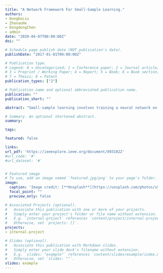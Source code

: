 ```yaml
---
title: "A Network Framework For Small-Sample Learning."
authors:
- DongboLiu
- ZhenanHe
- DongdongChen
- admin
date: "2020-04-07T00:00:00Z"
doi: ""

# Schedule page publish date (NOT publication's date).
publishDate: "2017-01-01T00:00:00Z"

# Publication type.
# Legend: 0 = Uncategorized; 1 = Conference paper; 2 = Journal article;
# 3 = Preprint / Working Paper; 4 = Report; 5 = Book; 6 = Book section;
# 7 = Thesis; 8 = Patent
publication_types: ["2"]

# Publication name and optional abbreviated publication name.
publication: ""
publication_short: ""

abstract: "Small-sample learning involves training a neural network on a small-sample data set. An expansion of the training set is a common way to improve the performance of neural networks in small-sample learning tasks. However, improper constraints in expanding training data will reduce the performance of the neural networks. In this article, we present certain conditions for incorporation of additional training data. According to these conditions, we propose a neural network framework for self-training using self-generated data called small-sample learning network (SSLN). The SSLN consists of two parts: the expression learning network and the sample recall generative network, both of which are constructed based on restricted Boltzmann machine (RBM). We show that this SSLN can converge as well as the RBM. Moreover, the experiment results on MNIST Digit, SVHN, CIFAR10, and STL-10 data sets reveal the superiority of the SSLN over other models."

# Summary. An optional shortened abstract.
summary:

tags:

featured: false

links:
url_pdf: 'https://ieeexplore.ieee.org/document/8931022'
#url_code: '#'
#url_dataset: '#'


# Featured image
# To use, add an image named `featured.jpg/png` to your page's folder. 
image:
  caption: 'Image credit: [**Unsplash**](https://unsplash.com/photos/s9CC2SKySJM)'
  focal_point: ""
  preview_only: false

# Associated Projects (optional).
#   Associate this publication with one or more of your projects.
#   Simply enter your project's folder or file name without extension.
#   E.g. `internal-project` references `content/project/internal-project/index.md`.
#   Otherwise, set `projects: []`.
projects:
- internal-project

# Slides (optional).
#   Associate this publication with Markdown slides.
#   Simply enter your slide deck's filename without extension.
#   E.g. `slides: "example"` references `content/slides/example/index.md`.
#   Otherwise, set `slides: ""`.
slides: example
---
```

